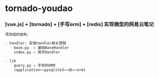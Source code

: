 # tornado-youdao    
   
### [vue.js] + [tornado] + [手写orm] + [redis] 实现微型的网易云笔记   
   
   
   
```python
项目组织结构:

- handler: 存放handler相关逻辑
    base.py  = 基础BaseHandler
    index.py = 首页Handler

- lib
    query.py = 手写的ORM
    (application=>pysqlite3=>db=>orm)
```
